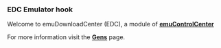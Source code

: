 ### EDC Emulator hook

Welcome to emuDownloadCenter (EDC), a module of [**emuControlCenter**](https://github.com/PhoenixInteractiveNL/emuControlCenter/wiki/)

For more information visit the [**Gens**](https://github.com/PhoenixInteractiveNL/emuDownloadCenter/wiki/Emulator-gens#menu) page.
